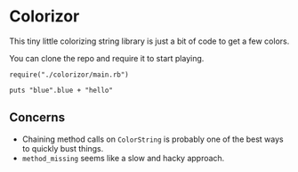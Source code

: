 # Colorizor

This tiny little colorizing string library is just a bit of code to get a few colors.

You can clone the repo and require it to start playing.


```
require("./colorizor/main.rb")

puts "blue".blue + "hello"
```

## Concerns

* Chaining method calls on `ColorString` is probably one of the best ways to quickly bust things.
* `method_missing` seems like a slow and hacky approach.

